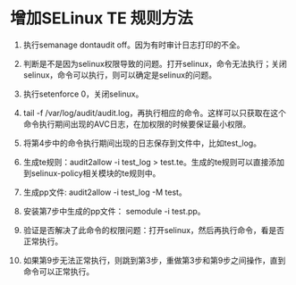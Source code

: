 # 增加SELinux TE 规则方法

1. 执行semanage dontaudit off。因为有时审计日志打印的不全。

2. 判断是不是因为selinux权限导致的问题。打开selinux，命令无法执行；关闭selinux，命令可以执行，则可以确定是selinux的问题。

3. 执行setenforce 0，关闭selinux。

4. tail -f /var/log/audit/audit.log，再执行相应的命令。这样可以只获取在这个命令执行期间出现的AVC日志，在加权限的时候要保证最小权限。

5. 将第4步中的命令执行期间出现的日志保存到文件中，比如test_log。

6. 生成te规则：audit2allow -i test_log > test.te。生成的te规则可以直接添加到selinux-policy相关模块的te规则中。

7. 生成pp文件: audit2allow -i test_log -M test。

8. 安装第7步中生成的pp文件： semodule -i test.pp。

9. 验证是否解决了此命令的权限问题：打开selinux，然后再执行命令，看是否正常执行。

10. 如果第9步无法正常执行，则跳到第3步，重做第3步和第9步之间操作，直到命令可以正常执行。